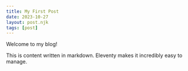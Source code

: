 ```yaml
---
title: My First Post
date: 2023-10-27
layout: post.njk
tags: [post]
---
```

Welcome to my blog!

This is content written in markdown. Eleventy makes it incredibly easy to manage. 